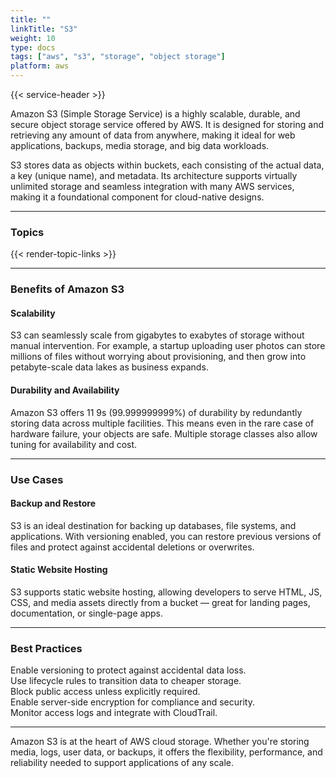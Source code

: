 ```yaml
---
title: ""
linkTitle: "S3"
weight: 10
type: docs
tags: ["aws", "s3", "storage", "object storage"]
platform: aws
---
```


{{< service-header >}}

Amazon S3 (Simple Storage Service) is a highly scalable, durable, and secure object storage service offered by AWS. It is designed for storing and retrieving any amount of data from anywhere, making it ideal for web applications, backups, media storage, and big data workloads.

S3 stores data as objects within buckets, each consisting of the actual data, a key (unique name), and metadata. Its architecture supports virtually unlimited storage and seamless integration with many AWS services, making it a foundational component for cloud-native designs.

---

### Topics

{{< render-topic-links >}}

---

### Benefits of Amazon S3

#### Scalability

S3 can seamlessly scale from gigabytes to exabytes of storage without manual intervention. For example, a startup uploading user photos can store millions of files without worrying about provisioning, and then grow into petabyte-scale data lakes as business expands.

#### Durability and Availability

Amazon S3 offers 11 9s (99.999999999%) of durability by redundantly storing data across multiple facilities. This means even in the rare case of hardware failure, your objects are safe. Multiple storage classes also allow tuning for availability and cost.

---

### Use Cases

#### Backup and Restore

S3 is an ideal destination for backing up databases, file systems, and applications. With versioning enabled, you can restore previous versions of files and protect against accidental deletions or overwrites.

#### Static Website Hosting

S3 supports static website hosting, allowing developers to serve HTML, JS, CSS, and media assets directly from a bucket — great for landing pages, documentation, or single-page apps.

---

### Best Practices

Enable versioning to protect against accidental data loss.  
Use lifecycle rules to transition data to cheaper storage.  
Block public access unless explicitly required.  
Enable server-side encryption for compliance and security.  
Monitor access logs and integrate with CloudTrail.

---

Amazon S3 is at the heart of AWS cloud storage. Whether you're storing media, logs, user data, or backups, it offers the flexibility, performance, and reliability needed to support applications of any scale.
